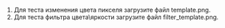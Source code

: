 1. Для теста изменения цвета пикселя загрузите файл template.png.
2. Для теста фильтра цвета\яркости загрузите файл filter_template.png.